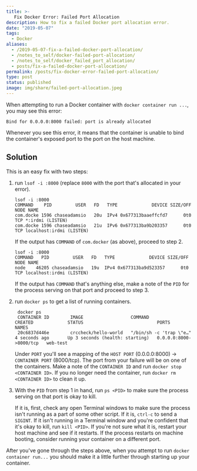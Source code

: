 ```yaml
---
title: >-
   Fix Docker Error: Failed Port Allocation
description: How to fix a failed Docker port allocation error.
date: "2019-05-07"
tags:
  - Docker
aliases:
  - /2019-05-07-fix-a-failed-docker-port-allocation/
  - /notes_to_self/docker-failed-port-allocation/
  - /notes_to_self/docker_failed_port_allocation/
  - posts/fix-a-failed-docker-port-allocation/
permalink: /posts/fix-docker-error-failed-port-allocation/
type: post
status: published
image: img/share/failed-port-allocation.jpeg
---
```




When attempting to run a Docker container with `docker container run ...`, you may see this error:

```shell
Bind for 0.0.0.0:8000 failed: port is already allocated
```

Whenever you see this error, it means that the container is unable to bind the container's exposed port to the port on the host machine.

## Solution

This is an easy fix with two steps:

1. run `lsof -i :8000` (replace `8000` with the port that's allocated in your error).

   ```shell
   lsof -i :8000
   COMMAND    PID         USER   FD   TYPE             DEVICE SIZE/OFF NODE NAME
   com.docke 1596 chaseadamsio   20u  IPv4 0x677313baaeffcfd7      0t0  TCP *:irdmi (LISTEN)
   com.docke 1596 chaseadamsio   21u  IPv6 0x677313ba9b203357      0t0  TCP localhost:irdmi (LISTEN)
   ```

   If the output has `COMMAND` of `com.docker` (as above), proceed to step 2.

   ```shell
   lsof -i :8000
   COMMAND   PID         USER   FD   TYPE             DEVICE SIZE/OFF NODE NAME
   node    46205 chaseadamsio   19u  IPv4 0x677313ba9d523357      0t0  TCP localhost:irdmi (LISTEN)
   ```

   If the output has `COMMAND` that's anything else, make a note of the `PID` for the process serving on that port and proceed to step 3.

2. run `docker ps` to get a list of running containers.

   ```shell
    docker ps
    CONTAINER ID        IMAGE                  COMMAND                   CREATED             STATUS                            PORTS                    NAMES
    20c6837d446e        crccheck/hello-world   "/bin/sh -c 'trap \"e…"   4 seconds ago       Up 3 seconds (health: starting)   0.0.0.0:8000->8000/tcp   web-test
   ```

   Under `PORT` you'll see a mapping of the `HOST PORT` (0.0.0.0:8000) -> `CONTAINER PORT` (8000/tcp). The port from your failure will be on one of the containers. Make a note of the `CONTAINER ID` and run `docker stop <CONTAINER ID>`. If you no longer need the container, run `docker rm <CONTAINER ID>` to clean it up.

3. With the `PID` from step 1 in hand, run `ps <PID>` to make sure the process serving on that port is okay to kill.

   If it is, first, check any open Terminal windows to make sure the process isn't running as a part of some other script. If it is, `ctrl-c` to send a `SIGINT`. If it isn't running in a Terminal window and you're confident that it's okay to kill, run `kill <PID>`. If you're not sure what it is, restart your host machine and see if it restarts. If the process restarts on machine booting, consider running your container on a different port.

After you've gone through the steps above, when you attempt to run `docker container run...` you should make it a little further through starting up your container.
